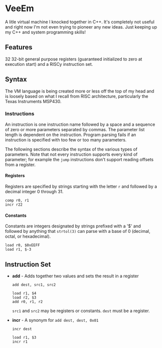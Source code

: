 # VeeEm
A litle virtual machine I knocked together in C++. It's completely not useful and right now I'm not even trying to pioneer any new ideas. Just keeping up my C++ and system programming skills!

## Features
32 32-bit general purpose registers (guaranteed initialized to zero at execution start) and a RISCy instruction set.

## Syntax
The VM language is being created more or less off the top of my head and is loosely based on what I recall from RISC architecture, particularly the Texas Instruments MSP430.

### Instructions
An instruction is one instruction name followed by a space and a sequence of zero or more parameters separated by commas. The parameter list length is dependent on the instruction. Program parsing fails if an instruction is specified with too few or too many parameters.

The following sections describe the syntax of the various types of parameters. Note that not every instruction supports every kind of parameter; for example the `jump` instructions don't support reading offsets from a register.

#### Registers
Registers are specified by strings starting with the letter `r` and followed by a decimal integer 0 through 31.

```
comp r0, r1
incr r22
```

#### Constants
Constants are integers designated by strings prefixed with a '$' and followed by anything that `strtol(3)` can parse with a base of 0 (decimal, octal, or hexadecimal).

```
load r0, $0xEEFF
load r1, $-3
```

## Instruction Set
*   **add** - Adds together two values and sets the result in a register

    `add dest, src1, src2`

        load r1, $4
        load r2, $3
        add r0, r1, r2

    `src1` and `src2` may be registers or constants. `dest` must be a register.

*   **incr** - A synonym for `add dest, dest, 0x01`
    
    `incr dest`

        load r1, $3
        incr r1
